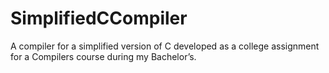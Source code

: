 # SimplifiedCCompiler
A compiler for a simplified version of C developed as a college assignment for a Compilers course during my Bachelor’s.
